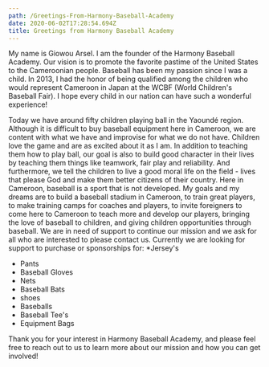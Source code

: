 ```yaml
---
path: /Greetings-From-Harmony-Baseball-Academy
date: 2020-06-02T17:28:54.694Z
title: Greetings from Harmony Baseball Academy
---
```

My name is Giowou Arsel.  I am the founder of the Harmony Baseball Academy. Our vision is to promote the favorite pastime of the United States to the Cameroonian people.  Baseball has been my passion since I was a child.  In 2013, I had the honor of being qualified among the children who would represent Cameroon in Japan at the WCBF (World Children's Baseball Fair).  I hope every child in our nation can have such a wonderful experience!

 Today we have around fifty children playing ball in the Yaoundé region.  Although it is difficult to buy baseball equipment here in Cameroon, we are content with what we have and improvise for what we do not have.  Children love the game and are as excited about it as I am.  In addition to teaching them how to play ball, our goal is also to build good character in their lives by teaching them things like teamwork, fair play and reliability.  And furthermore, we tell the children to live a good moral life on the field - lives that please God and make them better citizens of their country. Here in Cameroon, baseball is a sport that is  not developed. My goals and my dreams are to build a baseball stadium in Cameroon, to train great players, to make training camps for coaches and players, to invite foreigners to come here to Cameroon to teach more and develop  our players, bringing the love of baseball to children, and giving children opportunities through baseball. We are in need of support to continue our mission and we ask for all who are interested to please contact us. Currently we are looking for support to purchase or sponsorships for:
*Jersey's
* Pants
* Baseball Gloves
* Nets
* Baseball Bats
* shoes
* Baseballs
* Baseball Tee's
* Equipment Bags

Thank you for your interest in Harmony Baseball Academy, and please feel free to reach out to us to learn more about our mission and how you can get involved!